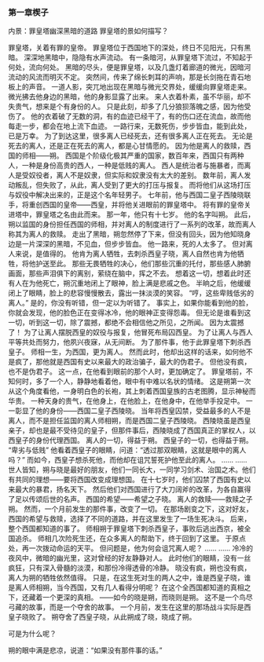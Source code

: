 
### 第一章楔子
内景：罪皇塔幽深黑暗的道路
罪皇塔的景如何描写？

罪皇塔，关着有罪的皇帝。
罪皇塔位于西国地下的深处，终日不见阳光，只有黑暗。
深深地黑暗中，隐隐有水声流动。
有一条暗河，从罪皇塔下流过，不知起于何处，流向何处。
黑暗的尽头，便是罪皇塔，以及几盏灯着廊道的微光，因暗河流动的风流而明灭不定。
突然间，传来了绵长刺耳的声响，那是长剑拖在青石地板上的声音。
一道人影，突兀地出现在黑暗与微光交界处，缓缓向罪皇塔走来。
微光拂去他身边的黑暗，他的身影显露了出来。
来人衣着朴素，虽不华丽，却不失贵气，想来是个有身份的人。
只是此刻，却多了几分狼狈落魄之感，因为他受伤了。
他的衣着破了无数的洞，有的血迹已经干了，有的伤口还在流血，故而他每走一步，都会在地上流下血迹。
一路行来，无数死伤，步步皆血，能到此处，已是万幸。
为了到达这里，很多离人已经死去，还有很多离人正在死去。
无论是死去的离人，还是正在死去的离人，都是心甘情愿的。
因为他是离人的救赎，西国的师相——朔。
西国是个阶级化极其严重的国家，数百年来，西国只有两种人，一种是身份高贵的西人，一种是低贱的离人。
西人是统治者与施暴者，而离人是受奴役者，离人不是奴隶，但实际和奴隶没有太大的差别。
数年前，离人发动叛乱，但失败了，从此，离人受到了更大的打压与报复。
而将他们从这场打压与奴役中解决出来的，正是这个名年轻男子。
七年前，他与西国二皇子西陵晓联手，将重创西国的皇帝——西皇，并将他关进眼前的罪皇塔中。
将有罪的皇帝关进塔中，罪皇塔之名由此而来。
那一年，他只有十七岁。
他的名字叫朔。
此后，朔以监国的身份担任西国的师相，并对离人的制度进行了一系列的改革，故而离人称其为离人的救赎。
走出了黑暗，朔忽然停了下来，但没有回头，因为他知晓身边是一片深深的黑暗，不见血，但步步皆血。
他一路来，死的人太多了。
但对离人来说，是值得的。
他肯为离人牺牲，去刺杀西皇子晓，离人自然也肯为他牺牲，将他护送至此。
那些无畏牺牲的决心，他们那些沉重的托付，那些感人肺腑画面，那些声泪俱下的离别，萦绕在脑中，挥之不去。
想着这一切，想着此时还有人在为他死亡，朔沉重地闭上了眼神，脸上满是悲戚之色。
半晌之后，他缓缓闭上了眼睛，脸上的悲容慢慢散去，露出一抹淡漠的笑容。
“哼，这些卑贱低劣的离人。”
是的，你没有听错，但一定以为听错了。
事实上，如果你能看到他的脸，你就会发现，他的脸色正在变得冰冷，他的眼神正变得怨毒。
但无论是谁看到这一切，听到这一切，除了震撼，都绝不会相信他之所见，之所闻。
因为太震撼了！
为了让离人摆脱西皇的奴役与报复，他冒死布局囚西皇。
为了让离人与西人平等共处而努力，他夙兴夜寐，从无间断。
为了那件事，他于此罪皇塔下刺杀西皇子。
师相一生，为西国，更为离人。
然而此时，他却出这样的话来，如何他不是疯了，那他就是西国有史以来最大的政治骗子，最大的伪君子。
但他没有疯，也不是伪君子。
这一点，在他看到眼前的那个人时，更加确定了。
罪皇塔前，不知何时，多了一个人，静静地看着他，眼中有中难以名状的情绪。
这是朔第一次从这个角度看他，一身明白色的长袍，其上刺着西国皇族的古老图腾，显示神秘而华贵。
一种天身的贵气，在他身上，在他脸上，在他身中，在他举手投足中。
一一彰显了他的身份——西国二皇子西陵晓。
当年将西皇囚禁，受益最多的人不是离人，而不是担任监国的离人师相朔，而是西国二皇子西陵晓。
西陵晓虽是西皇亲子，却也是最不受待见的皇子，但那件事后，西陵晓成了西国真正的掌权人，以西皇子的身份代理西国。
离人的一切，得益于朔。
西皇子的一切，也得益于朔。
“卑劣与低贱”
他看着西皇子的眼睛，问道：“透过那双眼睛，这就是眼中的离人吗？”
而如今，西皇子想杀死他，而他却在诅咒誓死护他至此的离人。
……
……
世人皆知，朔与晓是最好的朋友，他们一同长大，一同学习剑术、治国之术。他们有共同的理想——要将西国改变成理想国。
在十七岁时，他们囚禁了西国有史以来最大的暴君，扬名天下。
然后他们对西国进行了大刀阔斧的改革，为各自赢得了足以传颂后世的名声。
西国的希望——希望之子晓。
离人的救赎——救赎之子朔。
然而，一个月前发生的那件事，改变了一切。
在那场剧变之下，这对好友，西国的希望与救赎，选择了不同的道路，并在这里发生了一场生死决斗。
后来，整个西国都知道的事了。
师相朔于罪皇塔下刺杀西皇子，事败后逃出西京，被全国追杀。
师相几次险死生还，在众多离人的帮助下，终于回到了这里。
于原点处，再一次拨动命运的天平。
但问题是，他为何会诅咒离人呢？
……
……
冷冷的夜风中，微暗的幽光里，这对曾经的好友静静对人。
此时他们的眼睛，没有一丝疯狂，只有深入骨髓的淡漠，和那份冷得透骨的冷静。
晓没有疯，朔也没有疯，离人为朔的牺牲依然值得。
只是，在这生死对生的两人之中，谁是西皇子晓，谁是离人师相朔，当今西国，又有几人看得分明呢？
在这个全西国都知道的真相之下，还藏着一个更深的真相。
——如今的晓是朔，而晓则是朔。
这不是一个鸟尽弓藏的故事，而是一个夺舍的故事。
一个月前，发生在这里的那场战斗实际是西皇子晓败了。
朔夺舍了西皇子晓，从此朔成了晓，晓成了朔。

可是为什么呢？

朔的眼中满是悲凉，说道：“如果没有那件事的话。”


